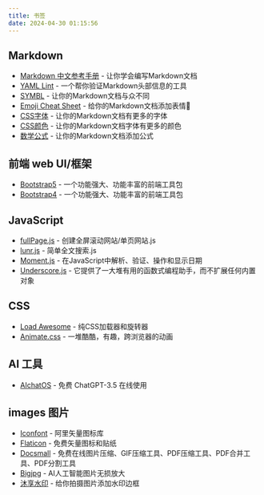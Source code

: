 ```yaml
---
title: 书签
date: 2024-04-30 01:15:56
---
```

## Markdown

- [Markdown 中文参考手册](https://www.markdown.xyz/) - 让你学会编写Markdown文档
- [YAML Lint](https://www.yamllint.com/) - 一个帮你验证Markdown头部信息的工具
- [SYMBL](https://symbl.cc/cn/) - 让你的Markdown文档与众不同
- [Emoji Cheat Sheet](https://www.webfx.com/tools/emoji-cheat-sheet/) - 给你的Markdown文档添加表情🍁
- [CSS字体](https://www.jb51.net/css/67658.html) - 让你的Markdown文档有更多的字体
- [CSS颜色](http://xh.5156edu.com/page/z1015m9220j18754.html) - 让你的Markdown文档字体有更多的颜色
- [数学公式](https://blog.csdn.net/mingzhuo_126/article/details/82722455) - 让你的Markdown文档添加公式

## 前端 web UI/框架

- [Bootstrap5](https://getbootstrap.com/docs/5.2/getting-started/introduction/) - 一个功能强大、功能丰富的前端工具包
- [Bootstrap4](https://getbootstrap.com/docs/4.6/getting-started/introduction/) - 一个功能强大、功能丰富的前端工具包

## JavaScript

- [fullPage.js](https://alvarotrigo.com/fullPage/zh/) - 创建全屏滚动网站/单页网站.js
- [lunr.js](http://lunrjs.com/) - 简单全文搜索.js
- [Moment.js](http://momentjs.com/) - 在JavaScript中解析、验证、操作和显示日期
- [Underscore.js](http://underscorejs.org/) - 它提供了一大堆有用的函数式编程助手，而不扩展任何内置对象

## CSS

- [Load Awesome](http://github.danielcardoso.net/load-awesome/animations.html) - 纯CSS加载器和旋转器
- [Animate.css](https://github.com/daneden/animate.css) - 一堆酷酷，有趣，跨浏览器的动画

## AI 工具

- [AIchatOS](https://chat18.aichatos.xyz/) - 免费 ChatGPT-3.5 在线使用

## images 图片

- [Iconfont](https://www.iconfont.cn/search/index?searchType=icon&page=1&fromCollection=-1) - 阿里矢量图标库
- [Flaticon](https://www.flaticon.com/) - 免费矢量图标和贴纸
- [Docsmall](https://docsmall.com/) - 免费在线图片压缩、GIF压缩工具、PDF压缩工具、PDF合并工具、PDF分割工具
- [Bigjpg](https://bigjpg.com/) - AI人工智能图片无损放大
- [沐享水印](https://mark.immers.icu/mi) - 给你拍摄图片添加水印边框
